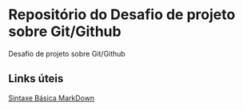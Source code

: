 # Repositório do Desafio de projeto sobre Git/Github
Desafio de projeto sobre Git/Github

## Links úteis
[Sintaxe Básica MarkDown](https://www.markdownguide.org/basic-syntax/)
